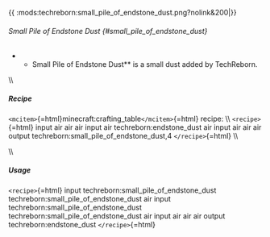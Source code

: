 {{ :mods:techreborn:small_pile_of_endstone_dust.png?nolink&200\|}}

###### Small Pile of Endstone Dust {#small_pile_of_endstone_dust}

-   -   Small Pile of Endstone Dust\*\* is a small dust added by
        TechReborn.

\\\\

##### Recipe

`<mcitem>`{=html}minecraft:crafting_table`</mcitem>`{=html} recipe: \\\\
`<recipe>`{=html} input air air air input air techreborn:endstone_dust
air input air air air output techreborn:small_pile_of_endstone_dust,4
`</recipe>`{=html} \\\\

\\\\

##### Usage

`<recipe>`{=html} input techreborn:small_pile_of_endstone_dust
techreborn:small_pile_of_endstone_dust air input
techreborn:small_pile_of_endstone_dust
techreborn:small_pile_of_endstone_dust air input air air air output
techreborn:endstone_dust `</recipe>`{=html}
